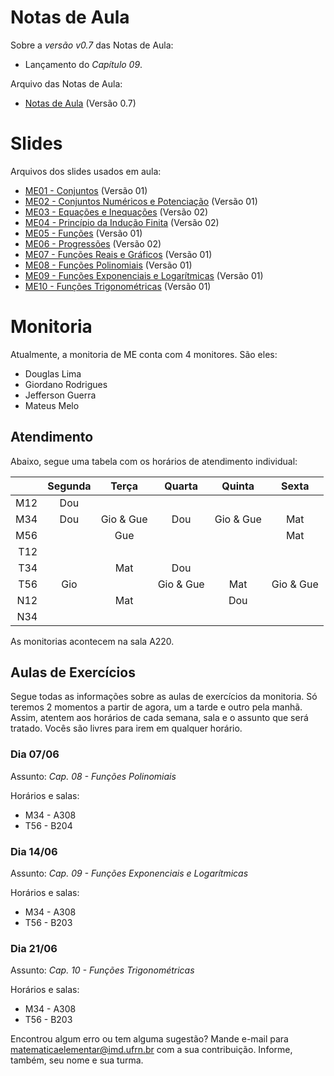 # Notas de Aula

Sobre a *versão v0.7* das Notas de Aula:
- Lançamento do *Capítulo 09*.

Arquivo das Notas de Aula:
- [Notas de Aula](./notas-de-aula-v0.7.pdf) (Versão 0.7)


# Slides

Arquivos dos slides usados em aula:
- [ME01 - Conjuntos](./ME01%20-%20Conjuntos.pdf) (Versão 01)
- [ME02 - Conjuntos Numéricos e Potenciação](./ME02%20-%20Conjuntos%20Numéricos%20e%20Potenciação.pdf) (Versão 01)
- [ME03 - Equações e Inequações](./ME03%20-%20Equações%20e%20Inequações.pdf) (Versão 02)
- [ME04 - Princípio da Indução Finita](./ME04%20-%20Princípio%20da%20Indução%20Finita.pdf) (Versão 02)
- [ME05 - Funções](./ME05%20-%20Funções.pdf) (Versão 01)
- [ME06 - Progressões](./ME06%20-%20Progressões.pdf) (Versão 02)
- [ME07 - Funções Reais e Gráficos](./ME07%20-%20Funções%20Reais%20e%20Gráficos.pdf) (Versão 01)
- [ME08 - Funções Polinomiais](./ME08%20-%20Funções%20Polinomiais.pdf) (Versão 01)
- [ME09 - Funções Exponenciais e Logarítmicas](./ME09%20-%20Funções%20Exponenciais%20e%20Logarítmicas.pdf) (Versão 01)
- [ME10 - Funções Trigonométricas](ME10%20-%20Funções%20Trigonométricas.pdf) (Versão 01)


# Monitoria
Atualmente, a monitoria de ME conta com 4 monitores. São eles:
- Douglas Lima
- Giordano Rodrigues
- Jefferson Guerra
- Mateus Melo

## Atendimento

Abaixo, segue uma tabela com os horários de atendimento individual:

|     | Segunda | Terça     | Quarta    | Quinta    | Sexta     |
|---: |:---:    |:---:      |:---:      |:---:      |:---:      |
| M12 | Dou     |           |           |           |           |
| M34 | Dou     | Gio & Gue | Dou       | Gio & Gue | Mat       |
| M56 |         | Gue       |           |           | Mat       |
| T12 |         |           |           |           |           |
| T34 |         | Mat       | Dou       |           |           |
| T56 | Gio     |           | Gio & Gue | Mat       | Gio & Gue |
| N12 |         | Mat       |           | Dou       |           |
| N34 |         |           |           |           |           |

As monitorias acontecem na sala A220.

## Aulas de Exercícios
Segue todas as informações sobre as aulas de exercícios da monitoria. Só teremos 2 momentos a partir de agora, um a tarde e outro pela manhã. Assim, atentem aos horários de cada semana, sala e o assunto que será tratado. Vocês são livres para irem em qualquer horário.

### Dia 07/06
Assunto: *Cap. 08 - Funções Polinomiais*

Horários e salas:
- M34 - A308
- T56 - B204

### Dia 14/06
Assunto: *Cap. 09 - Funções Exponenciais e Logarítmicas*

Horários e salas:
- M34 - A308
- T56 - B203

### Dia 21/06
Assunto: *Cap. 10 - Funções Trigonométricas*

Horários e salas:
- M34 - A308
- T56 - B203

Encontrou algum erro ou tem alguma sugestão? Mande e-mail para [matematicaelementar@imd.ufrn.br](mailto:matematicaelementar@imd.ufrn.br) com a sua contribuição. Informe, também, seu nome e sua turma.
